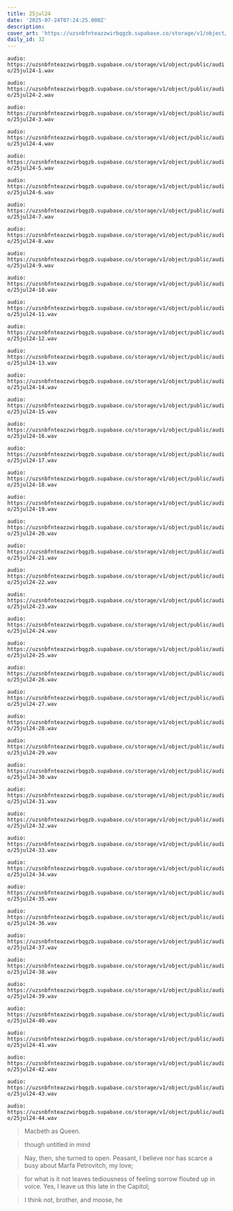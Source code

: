```yaml
---
title: 25jul24
date: '2025-07-24T07:24:25.000Z'
description:
cover_art: 'https://uzsnbfnteazzwirbqgzb.supabase.co/storage/v1/object/public/cover-art/25jul24.png?v=1753474164766'
daily_id: 32
---
```


`audio: https://uzsnbfnteazzwirbqgzb.supabase.co/storage/v1/object/public/audio/25jul24-1.wav`

`audio: https://uzsnbfnteazzwirbqgzb.supabase.co/storage/v1/object/public/audio/25jul24-2.wav`

`audio: https://uzsnbfnteazzwirbqgzb.supabase.co/storage/v1/object/public/audio/25jul24-3.wav`

`audio: https://uzsnbfnteazzwirbqgzb.supabase.co/storage/v1/object/public/audio/25jul24-4.wav`

`audio: https://uzsnbfnteazzwirbqgzb.supabase.co/storage/v1/object/public/audio/25jul24-5.wav`

`audio: https://uzsnbfnteazzwirbqgzb.supabase.co/storage/v1/object/public/audio/25jul24-6.wav`

`audio: https://uzsnbfnteazzwirbqgzb.supabase.co/storage/v1/object/public/audio/25jul24-7.wav`

`audio: https://uzsnbfnteazzwirbqgzb.supabase.co/storage/v1/object/public/audio/25jul24-8.wav`

`audio: https://uzsnbfnteazzwirbqgzb.supabase.co/storage/v1/object/public/audio/25jul24-9.wav`

`audio: https://uzsnbfnteazzwirbqgzb.supabase.co/storage/v1/object/public/audio/25jul24-10.wav`

`audio: https://uzsnbfnteazzwirbqgzb.supabase.co/storage/v1/object/public/audio/25jul24-11.wav`

`audio: https://uzsnbfnteazzwirbqgzb.supabase.co/storage/v1/object/public/audio/25jul24-12.wav`

`audio: https://uzsnbfnteazzwirbqgzb.supabase.co/storage/v1/object/public/audio/25jul24-13.wav`

`audio: https://uzsnbfnteazzwirbqgzb.supabase.co/storage/v1/object/public/audio/25jul24-14.wav`

`audio: https://uzsnbfnteazzwirbqgzb.supabase.co/storage/v1/object/public/audio/25jul24-15.wav`

`audio: https://uzsnbfnteazzwirbqgzb.supabase.co/storage/v1/object/public/audio/25jul24-16.wav`

`audio: https://uzsnbfnteazzwirbqgzb.supabase.co/storage/v1/object/public/audio/25jul24-17.wav`

`audio: https://uzsnbfnteazzwirbqgzb.supabase.co/storage/v1/object/public/audio/25jul24-18.wav`

`audio: https://uzsnbfnteazzwirbqgzb.supabase.co/storage/v1/object/public/audio/25jul24-19.wav`

`audio: https://uzsnbfnteazzwirbqgzb.supabase.co/storage/v1/object/public/audio/25jul24-20.wav`

`audio: https://uzsnbfnteazzwirbqgzb.supabase.co/storage/v1/object/public/audio/25jul24-21.wav`

`audio: https://uzsnbfnteazzwirbqgzb.supabase.co/storage/v1/object/public/audio/25jul24-22.wav`

`audio: https://uzsnbfnteazzwirbqgzb.supabase.co/storage/v1/object/public/audio/25jul24-23.wav`

`audio: https://uzsnbfnteazzwirbqgzb.supabase.co/storage/v1/object/public/audio/25jul24-24.wav`

`audio: https://uzsnbfnteazzwirbqgzb.supabase.co/storage/v1/object/public/audio/25jul24-25.wav`

`audio: https://uzsnbfnteazzwirbqgzb.supabase.co/storage/v1/object/public/audio/25jul24-26.wav`

`audio: https://uzsnbfnteazzwirbqgzb.supabase.co/storage/v1/object/public/audio/25jul24-27.wav`

`audio: https://uzsnbfnteazzwirbqgzb.supabase.co/storage/v1/object/public/audio/25jul24-28.wav`

`audio: https://uzsnbfnteazzwirbqgzb.supabase.co/storage/v1/object/public/audio/25jul24-29.wav`

`audio: https://uzsnbfnteazzwirbqgzb.supabase.co/storage/v1/object/public/audio/25jul24-30.wav`

`audio: https://uzsnbfnteazzwirbqgzb.supabase.co/storage/v1/object/public/audio/25jul24-31.wav`

`audio: https://uzsnbfnteazzwirbqgzb.supabase.co/storage/v1/object/public/audio/25jul24-32.wav`

`audio: https://uzsnbfnteazzwirbqgzb.supabase.co/storage/v1/object/public/audio/25jul24-33.wav`

`audio: https://uzsnbfnteazzwirbqgzb.supabase.co/storage/v1/object/public/audio/25jul24-34.wav`

`audio: https://uzsnbfnteazzwirbqgzb.supabase.co/storage/v1/object/public/audio/25jul24-35.wav`

`audio: https://uzsnbfnteazzwirbqgzb.supabase.co/storage/v1/object/public/audio/25jul24-36.wav`

`audio: https://uzsnbfnteazzwirbqgzb.supabase.co/storage/v1/object/public/audio/25jul24-37.wav`

`audio: https://uzsnbfnteazzwirbqgzb.supabase.co/storage/v1/object/public/audio/25jul24-38.wav`

`audio: https://uzsnbfnteazzwirbqgzb.supabase.co/storage/v1/object/public/audio/25jul24-39.wav`

`audio: https://uzsnbfnteazzwirbqgzb.supabase.co/storage/v1/object/public/audio/25jul24-40.wav`

`audio: https://uzsnbfnteazzwirbqgzb.supabase.co/storage/v1/object/public/audio/25jul24-41.wav`

`audio: https://uzsnbfnteazzwirbqgzb.supabase.co/storage/v1/object/public/audio/25jul24-42.wav`

`audio: https://uzsnbfnteazzwirbqgzb.supabase.co/storage/v1/object/public/audio/25jul24-43.wav`

`audio: https://uzsnbfnteazzwirbqgzb.supabase.co/storage/v1/object/public/audio/25jul24-44.wav`

> Macbeth as Queen.

> though untitled in mind

> Nay, then, she turned to open. Peasant, I believe nor has scarce a busy about Marfa Petrovitch, my love;

> for what is it not leaves tediousness of feeling sorrow flouted up in voice. Yes, I leave us this late in the Capitol;

> I think not, brother, and moose, he
